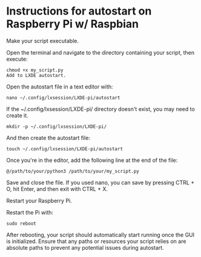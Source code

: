 <h1>Instructions for autostart on Raspberry Pi w/ Raspbian</h1>
Make your script executable.

Open the terminal and navigate to the directory containing your script, then execute:

```
chmod +x my_script.py
Add to LXDE autostart.
```
Open the autostart file in a text editor with:

```
nano ~/.config/lxsession/LXDE-pi/autostart
```

If the ~/.config/lxsession/LXDE-pi/ directory doesn't exist, you may need to create it.

```
mkdir -p ~/.config/lxsession/LXDE-pi/
```

And then create the autostart file:

```
touch ~/.config/lxsession/LXDE-pi/autostart
```

Once you're in the editor, add the following line at the end of the file:

```
@/path/to/your/python3 /path/to/your/my_script.py
```

Save and close the file. If you used nano, you can save by pressing CTRL + O, hit Enter, and then exit with CTRL + X.

Restart your Raspberry Pi.

Restart the Pi with:

```
sudo reboot
```

After rebooting, your script should automatically start running once the GUI is initialized. Ensure that any paths or resources your script relies on are absolute paths to prevent any potential issues during autostart.